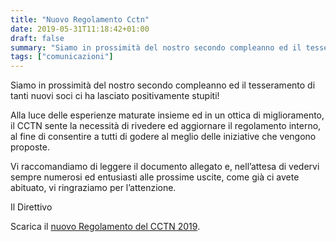 ```yaml
---
title: "Nuovo Regolamento Cctn"
date: 2019-05-31T11:18:42+01:00
draft: false
summary: "Siamo in prossimità del nostro secondo compleanno ed il tesseramento ..."
tags: ["comunicazioni"]
---
```


Siamo in prossimità del nostro secondo compleanno ed il tesseramento di tanti nuovi soci ci ha lasciato positivamente stupiti!


Alla luce delle esperienze maturate insieme ed in un ottica di miglioramento, il CCTN sente la necessità di rivedere ed aggiornare il regolamento interno, al fine di consentire a tutti di godere al meglio delle iniziative che vengono proposte.

Vi raccomandiamo di leggere il documento allegato e, nell’attesa di vedervi sempre numerosi ed entusiasti alle prossime uscite, come già ci avete abituato, vi ringraziamo per l’attenzione.

Il Direttivo

Scarica il [nuovo Regolamento del CCTN 2019](Regolamento-CCTN-2019.pdf).